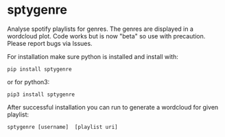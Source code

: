 # sptygenre
Analyse spotify playlists for genres.
The genres are displayed in a wordcloud plot.
Code works but is now "beta" so use with precaution.
Please report bugs via Issues.

For installation make sure python is installed and install with:
```
pip install sptygenre
```
or for python3:
```
pip3 install sptygenre
```

After successful installation you can run to generate a wordcloud for given playlist:
```
sptygenre [username]  [playlist uri]
```
